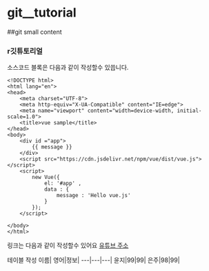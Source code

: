 # git__tutorial 

##git small content 

### r깃튜토리얼 

소스코드 블록은 다음과 같이 작성할수 있씁니다. 


~~~~~~
<!DOCTYPE html>
<html lang="en">
<head>
    <meta charset="UTF-8">
    <meta http-equiv="X-UA-Compatible" content="IE=edge">
    <meta name="viewport" content="width=device-width, initial-scale=1.0">
    <title>vue sample</title>
</head>
<body>
    <div id ="app">
        {{ message }}
    </div>
    <script src="https://cdn.jsdelivr.net/npm/vue/dist/vue.js"></script>
    <script>
        new Vue({
            el: '#app' ,
            data : {
                message : 'Hello vue.js'
            }
        });
    </script>
    
</body>
</html>
~~~~~~

링크는 다음과 같이 작성할수 있어요 
[유튜브 주소 ](https://www.youtube.com/watch?v=MFJIOqxK6k8) 


테이블 작성 
이름| 영어|정보|
---|---|---|
윤지|99|99|
은주|98|99|


